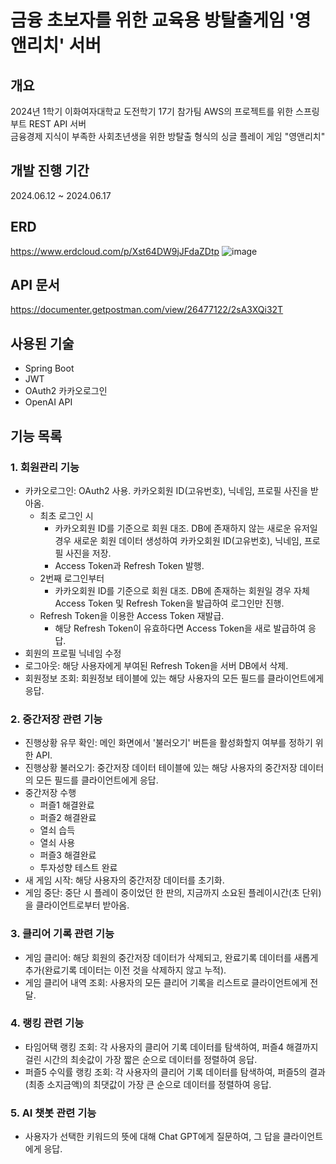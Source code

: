 # 금융 초보자를 위한 교육용 방탈출게임 '영앤리치' 서버
## 개요
2024년 1학기 이화여자대학교 도전학기 17기 참가팀 AWS의 프로젝트를 위한 스프링 부트 REST API 서버<br>
금융경제 지식이 부족한 사회초년생을 위한 방탈출 형식의 싱글 플레이 게임 "영앤리치"

## 개발 진행 기간
2024.06.12 ~ 2024.06.17

## ERD
https://www.erdcloud.com/p/Xst64DW9jJFdaZDtp
![image](https://github.com/YoungNRich2024/YoungNRich_Server/assets/87855493/25fa46b4-db58-468b-857d-4f7863c97a9f)


## API 문서
https://documenter.getpostman.com/view/26477122/2sA3XQi32T

## 사용된 기술
- Spring Boot
- JWT
- OAuth2 카카오로그인
- OpenAI API

## 기능 목록
### 1. 회원관리 기능
- 카카오로그인: OAuth2 사용. 카카오회원 ID(고유번호), 닉네임, 프로필 사진을 받아옴.
  - 최초 로그인 시
    - 카카오회원 ID를 기준으로 회원 대조. DB에 존재하지 않는 새로운 유저일 경우 새로운 회원 데이터 생성하여 카카오회원 ID(고유번호), 닉네임, 프로필 사진을 저장.
    - Access Token과 Refresh Token 발행.
  - 2번째 로그인부터
    - 카카오회원 ID를 기준으로 회원 대조. DB에 존재하는 회원일 경우 자체 Access Token 및 Refresh Token을 발급하여 로그인만 진행.
  - Refresh Token을 이용한 Access Token 재발급.
    - 해당 Refresh Token이 유효하다면 Access Token을 새로 발급하여 응답.
- 회원의 프로필 닉네임 수정
- 로그아웃: 해당 사용자에게 부여된 Refresh Token을 서버 DB에서 삭제.
- 회원정보 조회: 회원정보 테이블에 있는 해당 사용자의 모든 필드를 클라이언트에게 응답.
### 2. 중간저장 관련 기능
- 진행상황 유무 확인: 메인 화면에서 '불러오기' 버튼을 활성화할지 여부를 정하기 위한 API.
- 진행상황 불러오기: 중간저장 데이터 테이블에 있는 해당 사용자의 중간저장 데이터의 모든 필드를 클라이언트에게 응답.
- 중간저장 수행
  - 퍼즐1 해결완료
  - 퍼즐2 해결완료
  - 열쇠 습득
  - 열쇠 사용
  - 퍼즐3 해결완료
  - 투자성향 테스트 완료
- 새 게임 시작: 해당 사용자의 중간저장 데이터를 초기화.
- 게임 중단: 중단 시 플레이 중이었던 한 판의, 지금까지 소요된 플레이시간(초 단위)을 클라이언트로부터 받아옴.
### 3. 클리어 기록 관련 기능
- 게임 클리어: 해당 회원의 중간저장 데이터가 삭제되고, 완료기록 데이터를 새롭게 추가(완료기록 데이터는 이전 것을 삭제하지 않고 누적).
- 게임 클리어 내역 조회: 사용자의 모든 클리어 기록을 리스트로 클라이언트에게 전달.
### 4. 랭킹 관련 기능
- 타임어택 랭킹 조회: 각 사용자의 클리어 기록 데이터를 탐색하여, 퍼즐4 해결까지 걸린 시간의 최솟값이 가장 짧은 순으로 데이터를 정렬하여 응답.
- 퍼즐5 수익률 랭킹 조회: 각 사용자의 클리어 기록 데이터를 탐색하여, 퍼즐5의 결과(최종 소지금액)의 최댓값이 가장 큰 순으로 데이터를 정렬하여 응답.
### 5. AI 챗봇 관련 기능
- 사용자가 선택한 키워드의 뜻에 대해 Chat GPT에게 질문하여, 그 답을 클라이언트에게 응답.
